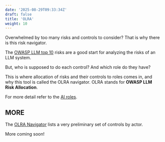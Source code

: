 ```yaml
---
date: '2025-08-29T09:33:34Z'
draft: false
title: 'OLRA'
weight: 10
---
```


Overwhelmed by too many risks and controls to consider?
That is why there is this risk navigator.

The [OWASP LLM top 10](https://owasp.org/www-project-top-10-for-large-language-model-applications/) risks are a good start for analyzing the risks of an LLM system.

But, who is supposed to do each control? And which role do they have?

This is where allocation of risks and their controls to roles comes in, and why this tool is called the OLRA navigator.
OLRA stands for **OWASP LLM Risk Allocation**.

For more detail refer to the [AI roles](/book/diginfra/ai-roles/).

## MORE

The [OLRA Navigator](/olra/artifact3.html) lists a very preliminary set of controls by actor.

More coming soon!
